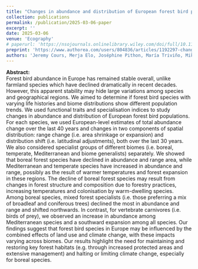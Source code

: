 ```yaml
---
title: "Changes in abundance and distribution of European forest bird populations depend on biome, ecological specialisation and traits"
collection: publications
permalink: /publication/2025-03-06-paper
excerpt: ''
date: 2025-03-06
venue: 'Ecography'
# paperurl: 'https://nsojournals.onlinelibrary.wiley.com/doi/full/10.1111/ecog.07582'
preprint: 'https://www.authorea.com/users/804836/articles/1192297-changes-in-abundance-and-distribution-of-european-forest-bird-populations-depend-on-biome-ecological-specialisation-and-traits'
authors: 'Jeremy Cours, Merja Elo, Joséphine Pithon, María Triviño, Mikko Mönkkönen, Jonas Hagge, Aleksi Lehikoinen & Rémi Duflot'
---
```


**Abstract:**\
Forest bird abundance in Europe has remained stable overall, unlike farmland species which have declined dramatically in recent decades. However, this apparent stability may hide large variations among species and geographical regions. We aimed to determine if forest bird species with varying life histories and biome distributions show different population trends. We used functional traits and specialisation indices to study changes in abundance and distribution of European forest bird populations. For each species, we used European-level estimates of total abundance change over the last 40 years and changes in two components of spatial distribution: range change (i.e. area shrinkage or expansion) and distribution shift (i.e. latitudinal adjustments), both over the last 30 years. We also considered specialist groups of different biomes (i.e. boreal, temperate, Mediterranean and biome generalists) separately. We showed that boreal forest species have declined in abundance and range area, while Mediterranean and temperate species have increased in abundance and range, possibly as the result of warmer temperatures and forest expansion in these regions. The decline of boreal forest species may result from changes in forest structure and composition due to forestry practices, increasing temperatures and colonisation by warm-dwelling species. Among boreal species, mixed forest specialists (i.e. those preferring a mix of broadleaf and coniferous trees) declined the most in abundance and range and shifted northwards. In contrast, for vertebrate carnivores (i.e. birds of prey), we observed an increase in abundance among Mediterranean species and a southward expansion among all species. Our findings suggest that forest bird species in Europe may be influenced by the combined effects of land use and climate change, with these impacts varying across biomes. Our results highlight the need for maintaining and restoring key forest habitats (e.g. through increased protected areas and extensive management) and halting or limiting climate change, especially for boreal species.